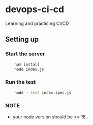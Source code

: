 # devops-ci-cd
Learning and practicing CI/CD



## Setting up
### Start the server
```bash
    npm install
    node index.js
```

### Run the test
```bash
    node --test index.spec.js
```

### NOTE
- your node version should be >= 18.*.*